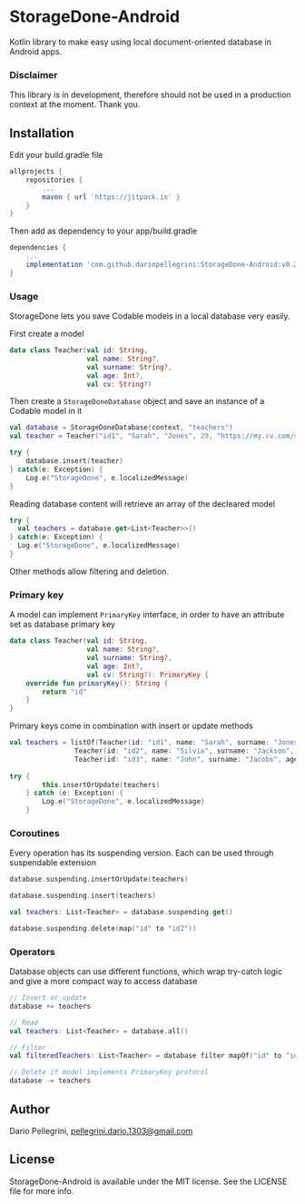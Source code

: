 # StorageDone-Android
Kotlin library to make easy using local document-oriented database in Android apps.

### Disclaimer
This library is in development, therefore should not be used in a production context at the moment. Thank you.

## Installation

Edit your build.gradle file
``` groovy
allprojects {
    repositories {
        ...
        maven { url 'https://jitpack.io' }
    }
}
```
Then add as dependency to your app/build.gradle
``` groovy
dependencies {
    ...
    implementation 'com.github.dariopellegrini:StorageDone-Android:v0.2'
}
```

### Usage
StorageDone lets you save Codable models in a local database very easily.

First create a model
```kotlin
data class Teacher(val id: String,
                   val name: String?,
                   val surname: String?,
                   val age: Int?,
                   val cv: String?)
```

Then create a `StorageDoneDatabase` object and save an instance of a Codable model in it
```kotlin
val database = StorageDoneDatabase(context, "teachers")
val teacher = Teacher("id1", "Sarah", "Jones", 29, "https://my.cv.com/sarah_jones")

try {
    database.insert(teacher)
} catch(e: Exception) {
    Log.e("StorageDone", e.localizedMessage)
}
```

Reading database content will retrieve an array of the decleared model
```kotlin
try {
  val teachers = database.get<List<Teacher>>()
} catch(e: Exception) {
  Log.e("StorageDone", e.localizedMessage)
}
```

Other methods allow filtering and deletion.

### Primary key
A model can implement `PrimaryKey` interface, in order to have an attribute set as database primary key
```kotlin
data class Teacher(val id: String,
                   val name: String?,
                   val surname: String?,
                   val age: Int?,
                   val cv: String?): PrimaryKey {
    override fun primaryKey(): String {
        return "id"
    }
}
```

Primary keys come in combination with insert or update methods
```kotlin
val teachers = listOf(Teacher(id: "id1", name: "Sarah", surname: "Jones", age: 29, cv: "https://my.cv.com/sarah_jones"),
                Teacher(id: "id2", name: "Silvia", surname: "Jackson", age: 29, cv: "https://my.cv.com/silvia_jackson"),
                Teacher(id: "id3", name: "John", surname: "Jacobs", age: 30, cv: "https://my.cv.com/john_jackobs"))
                
try {
        this.insertOrUpdate(teachers)
    } catch (e: Exception) {
        Log.e("StorageDone", e.localizedMessage)
    }
```

### Coroutines
Every operation has its suspending version. Each can be used through suspendable extension
```kotlin
database.suspending.insertOrUpdate(teachers)

database.suspending.insert(teachers)

val teachers: List<Teacher> = database.suspending.get()

database.suspending.delete(map("id" to "id2"))

```

### Operators
Database objects can use different functions, which wrap try-catch logic and give a more compact way to access database
```kotlin
// Insert or update
database += teachers

// Read
val teachers: List<Teacher> = database.all()

// Filter
val filteredTeachers: List<Teacher> = database filter mapOf("id" to "id2")

// Delete if model implements PrimaryKey protocol
database -= teachers
```

## Author

Dario Pellegrini, pellegrini.dario.1303@gmail.com

## License

StorageDone-Android is available under the MIT license. See the LICENSE file for more info.
